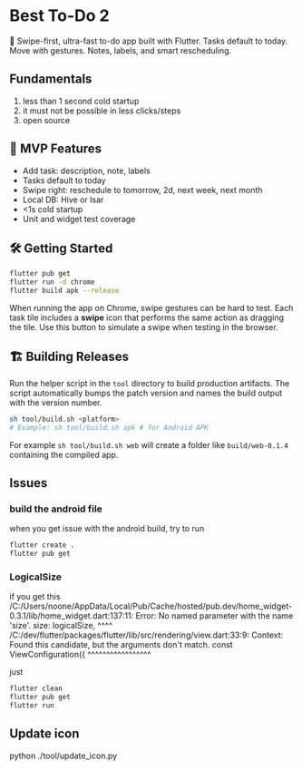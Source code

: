 # Best To-Do 2

📝 Swipe-first, ultra-fast to-do app built with Flutter. Tasks default to today. Move with gestures. Notes, labels, and smart rescheduling.

## Fundamentals
1. less than 1 second cold startup
2. it must not be possible in less clicks/steps
3. open source

## 🚀 MVP Features
- Add task: description, note, labels
- Tasks default to today
- Swipe right: reschedule to tomorrow, 2d, next week, next month
- Local DB: Hive or Isar
- <1s cold startup
- Unit and widget test coverage

## 🛠️ Getting Started
```bash
flutter pub get
flutter run -d chrome
flutter build apk --release
```

When running the app on Chrome, swipe gestures can be hard to test.
Each task tile includes a **swipe** icon that performs the same action
as dragging the tile. Use this button to simulate a swipe when testing
in the browser.

## 🏗️ Building Releases
Run the helper script in the `tool` directory to build production
artifacts. The script automatically bumps the patch version and names
the build output with the version number.

```bash
sh tool/build.sh <platform>
# Example: sh tool/build.sh apk # for Android APK
```

For example `sh tool/build.sh web` will create a folder like
`build/web-0.1.4` containing the compiled app.

## Issues

### build the android file
when you get issue with the android build, try to run
```bash
flutter create .
flutter pub get
```

### LogicalSize

if you get this
/C:/Users/noone/AppData/Local/Pub/Cache/hosted/pub.dev/home_widget-0.3.1/lib/home_widget.dart:137:11: 
Error: No named parameter with the name 'size'.
          size: logicalSize,
          ^^^^
/C:/dev/flutter/packages/flutter/lib/src/rendering/view.dart:33:9: Context: Found this candidate, but 
the arguments don't match.
  const ViewConfiguration({
        ^^^^^^^^^^^^^^^^^

just 
```bash
flutter clean
flutter pub get
flutter run
```
## Update icon

python ./tool/update_icon.py